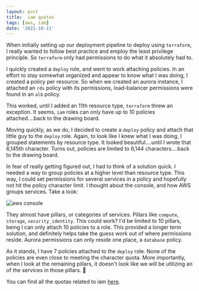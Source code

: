 ```yaml
---
layout: post
title:  iam quotas
tags: [aws, iam]
date: '2021-10-11'
---
```

When initially setting up our deployment pipeline to deploy using `terraform`, I really wanted to follow best practice and employ the least privilege principle. So `terraform` only had permissions to do what it absolutely had to.

I quickly created a `deploy` role, and went to work attaching policies. In an effort to stay somewhat organized and appear to know what I was doing, I created a policy per resource. So when we created an aurora instance, I attached an `rds` policy with its permissions, load-balancer permissions were found in an `alb` policy.

This worked, until I added an 11th resource type, `terraform` threw an exception. It seems, `iam` roles can only have up to 10 policies attached....back to the drawing board.

Moving quickly, as we do, I decided to create a `deploy` policy and attach that little guy to the `deploy` role. Again, to look like I knew what I was doing, I grouped statements by resource type. It looked beautiful....until I wrote that 6,145th character. Turns out, policies are limited to 6,144 characters....back to the drawing board.

In fear of really getting figured out, I had to think of a solution quick. I needed a way to group policies at a higher level than resource type. This way, I could set permissions for several services in a policy and hopefully not hit the policy character limit. I thought about the console, and how AWS groups services. Take a look:

![aws console](/images/console.png)

They almost have pillars, or categories of services. Pillars like `compute`, `storage`, `security_identity`. This could work? I'd be limited to 10 pillars, being I can only attach 10 policies to a role. This provided a longer term solution, and definitely helps take the guess work out of where permissions reside. Aurora permissions can only reside one place, a `database` policy.

As it stands, I have 7 policies attached to the `deploy` role. None of the policies are even close to meeting the character quota. More importantly, when I look at the remaining pillars, it doesn't look like we will be utilizing an of the services in those pillars. 🤞

You can find all the quotas related to iam [here](https://docs.aws.amazon.com/IAM/latest/UserGuide/reference_iam-quotas.html).
